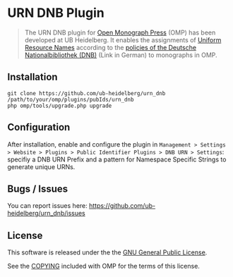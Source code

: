 # URN DNB Plugin

> The URN DNB plugin for [Open Monograph Press][omp] (OMP) has been developed at UB Heidelberg. It enables the assignments of [Uniform Resource Names][urn] according to the [policies of the Deutsche Nationalbibliothek (DNB)][dnb-policy] (Link in German) to monographs in OMP.

## Installation

	git clone https://github.com/ub-heidelberg/urn_dnb /path/to/your/omp/plugins/pubIds/urn_dnb
	php omp/tools/upgrade.php upgrade

## Configuration

After installation, enable and configure the plugin in `Management > Settings > Website > Plugins > Public Identifier Plugins > DNB URN > Settings`: specifiy a DNB URN Prefix and a pattern for Namespace Specific Strings to generate unique URNs.

## Bugs / Issues

You can report issues here: <https://github.com/ub-heidelberg/urn_dnb/issues>

## License

This software is released under the the [GNU General Public License][gpl-licence].

See the [COPYING][gpl-licence] included with OMP for the terms of this license.

[omp]: https://github.com/pkp/omp
[urn]: https://en.wikipedia.org/wiki/Uniform_Resource_Name
[dnb-policy]: http://nbn-resolving.org/urn:nbn:de:101-2012121200
[gpl-licence]: https://github.com/pkp/omp/blob/master/docs/COPYING
